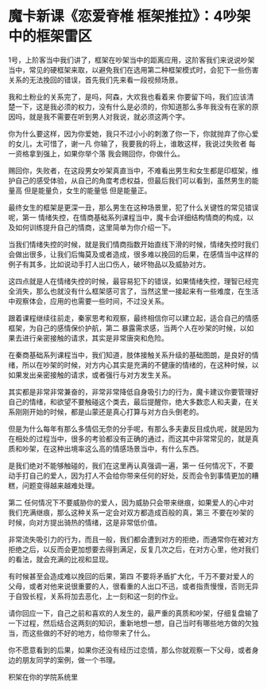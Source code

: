 # 魔卡新课《恋爱脊椎 框架推拉》：4吵架中的框架雷区

1号，上阶客当中我们讲了，框架在吵架当中的距离应用，这阶客我们来说说吵架当中，常见的硬框架来取，以避免我们在选用第二种框架模式时，会犯下一些伤害关系的无法挽回的错误，首先我们先来看一段视频场景。

我和土粉业的关系完了，是吗，阿森，大欢我也看着来 你要留下吗，我们应该清楚一下，这是我必须的权力，没有什么是必须的，你知道那么多年我没有在家的原因吗，就是我不需要在听到男人对我说，就必须这两个字。

你为什么要这样，因为你爱她，我只不过小小的刺激了你一下，你就抛弃了你心爱的女儿，太可惜了，谢一凡 你输了，我要我的将上，谁敢这样，我说过失败者 每一资格拿到强上，如果你举个落 我会赐回你，你做什么。

赐回你，失败者，在这段男女吵架真直当中，不难看出男生和女生都是印框架，维护自己的感受体验，从自己的角度考虑权益，但最后我们可以看到，虽然男生的能量高 但是能量负，女生的能量低 但是能量正。

最终女生的框架是更深一丑，那么男生在这种场景里，犯了什么关键性的常见错误呢，第一 情绪失控，在情商基础系列课程当中，魔卡会详细结构情商的构成，以及如何训练提升自己的情商，这里简单为你介绍一下。

当我们情绪失控的时候，就是我们情商指数开始直线下滑的时候，情绪失控时我们会做出很多，让我们后悔莫及或者造成，很多难以挽回的后果，在感情当中这样的例子有其多，比如说动手打人出口伤人，破坏物品以及威胁对方。

这四点就是人在情绪失控的时候，最容易犯下的错误，如果情绪失控，理智已经完全消失，那么也就没有什么框架感可言了，当然这里一接起来有一些难度，在生活中观察体会，应用的也需要一些时间，不过没关系。

跟着课程继续往前走，秦家思考和观察，最终相信你可以建立起，适合自己的情感框架，为自己的感情保价护航，第二 暴露需求感，当两个人在吵架的时候，以如果去进行亲密接触的请求，其实是非常唐突和危险。

在秦商基础系列课程当中，我们知道，肢体接触关系升级的基础图朗，是良好的情绪，所以在吵架的时候，对方内心其实是充满的不健康的情绪的，在这种时候，以如果发出亲密接触的请求，或者强行与对方发生关系。

其实都是非常非常兼奋的，非常非常降低自身吸引力的行为，魔卡建议你要管理好自己的情绪，和欲望不要触碰这个类去，最后提醒你，绝大多数恋人和夫妻，在关系刚刚开始的时候，都是山蒙还是真心打算与对方白头倒老的。

但是为什么每年有那么多情侣无奈的分手呢，有那么多夫妻反目成仇呢，就是因为在相处的过程当中，很多的考验都没有正确的通过，而这其中非常常见的，就是真质和吵架，在这种出境率这么高的情感场景当中，有什么东西。

是我们绝对不能够触碰的，我们在这里再认真强调一遍，第一 任何情况下，不要动手打自己的爱人，因为打人不会给你带来任何的好处，反而会令到事情更加的糟糕，问题变得越来越难处理。

第二 任何情况下不要威胁你的爱人，因为威胁只会带来继痕，如果爱人的心中对我们充满继痕，那么这种关系一定会对双方都造成百般的真，第三 不要在吵架的时候，向对方提出骑热的情绪，这是非常低价值。

非常流失吸引力的行为，而且一般，我们都会遭到对方的拒绝，而通常你在被对方拒绝之后，以反而会更加想要去得到满足，反复几次之后，在对方心里，他对我们的看法，就会充满的比视和显现。

有时候甚至会造成难以挽回的后果，第四 不要将矛盾扩大化，千万不要对爱人的父母，或者对他来说很重要的人，很看重的人出口不迅，或者指责慢慢，否则无异于自毁长程，关系将加去恶化，上一刻和这一刻的作业。

请你回应一下，自己之前和喜欢的人发生的，最严重的真质和吵架，仔细复盘输了一下过程，然后结合这两刻的知识，重新地想一想，自己当时有哪些地方做的欠独当，而这些做的不好的地方，给你带来了什么。

你不愿意看到的后果，如果你还没有经历过恋情，那么你就观察一下父母，或者身边的朋友同学的案例，做一个书理。

积架在你的学院系统里